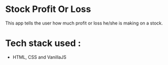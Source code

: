 # Stock Profit Or Loss
 This app tells the user how much profit or loss he/she is making on a stock.
# Tech stack used : 
* HTML, CSS and VanillaJS
